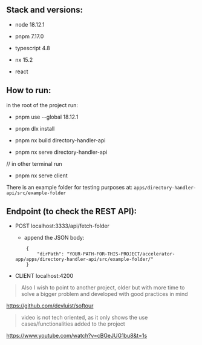 
## Stack and versions:

- node 18.12.1
- pnpm 7.17.0
- typescript 4.8
- nx 15.2

- react

## How to run:

in the root of the project run:

- pnpm use --global 18.12.1

- pnpm dlx install
- pnpm nx build directory-handler-api
- pnpm nx serve directory-handler-api

// in other terminal run
- pnpm nx serve client

There is an example folder for testing purposes at:
    `apps/directory-handler-api/src/example-folder`


## Endpoint (to check the REST API):

- POST localhost:3333/api/fetch-folder
    - append the JSON body:
    ```
        {
            "dirPath": "YOUR-PATH-FOR-THIS-PROJECT/accelerator-app/apps/directory-handler-api/src/example-folder/"
        }
    ```

- CLIENT localhost:4200


> Also I wish to point to another project, older but with more time to solve a bigger problem and developed with good practices in mind

https://github.com/devluist/softour


> video is not tech oriented, as it only shows the use cases/functionalities added to the project

https://www.youtube.com/watch?v=cBGeJUG1bu8&t=1s
